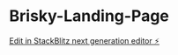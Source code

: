 # Brisky-Landing-Page

[Edit in StackBlitz next generation editor ⚡️](https://stackblitz.com/~/github.com/katmandusounds/Brisky-Landing-Page)